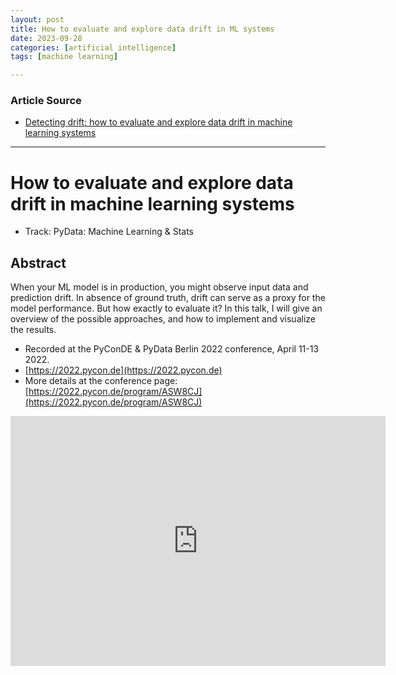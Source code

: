 ```yaml
---
layout: post
title: How to evaluate and explore data drift in ML systems
date: 2023-09-28
categories: [artificial intelligence]
tags: [machine learning]

---
```


### Article Source

* [Detecting drift; how to evaluate and explore data drift in machine learning systems](https://www.youtube.com/watch?v=0wdCMvU1vCQ)

---

# How to evaluate and explore data drift in machine learning systems 

* Track: PyData: Machine Learning & Stats


## Abstract

When your ML model is in production, you might observe input data and prediction drift. In absence of ground truth, drift can serve as a proxy for the model performance. But how exactly to evaluate it? In this talk, I will give an overview of the possible approaches, and how to implement and visualize the results.


* Recorded at the PyConDE & PyData Berlin 2022 conference, April 11-13 2022.
* [https://2022.pycon.de](https://2022.pycon.de)
* More details at the conference page: [https://2022.pycon.de/program/ASW8CJ](https://2022.pycon.de/program/ASW8CJ)

<iframe width="600" height="400" src="https://www.youtube.com/embed/0wdCMvU1vCQ?si=aGpmjNPx3pE1YqLz" title="YouTube video player" frameborder="0" allow="accelerometer; autoplay; clipboard-write; encrypted-media; gyroscope; picture-in-picture; web-share" allowfullscreen></iframe>